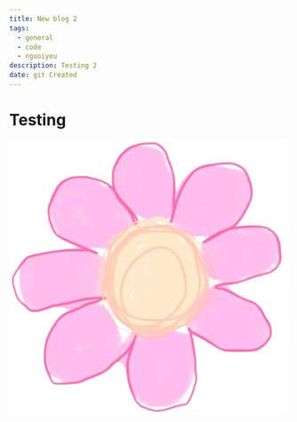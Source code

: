 ```yaml
---
title: New blog 2
tags:
  - general
  - code
  - nguoiyeu
description: Testing 2
date: git Created
---
```

# Testing

![](icon.png)
